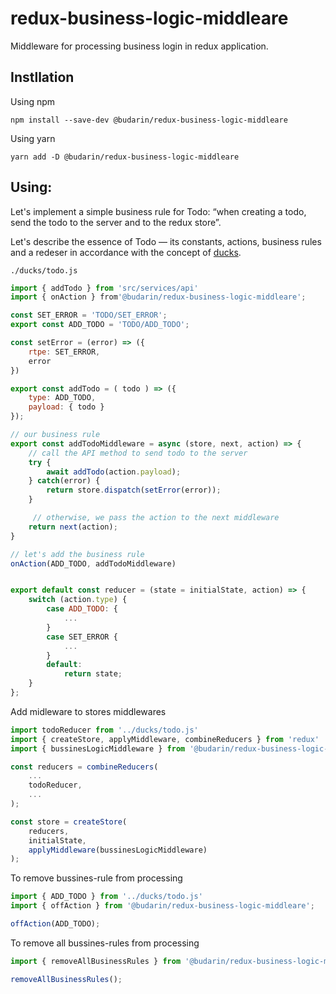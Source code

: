 # redux-business-logic-middleare

Middleware for processing business login in redux application.

## Instllation

Using npm

```shell
npm install --save-dev @budarin/redux-business-logic-middleare
```

Using yarn

```shell
yarn add -D @budarin/redux-business-logic-middleare
```

## Using:

Let's implement a simple business rule for Todo: “when creating a todo, send the todo to the server and to the redux store”.

Let's describe the essence of Todo — its constants, actions, business rules and a redeser in accordance with the concept of [ducks](https://github.com/erikras/ducks-modular-redux).

`./ducks/todo.js`

```js
import { addTodo } from 'src/services/api'
import { onAction } from'@budarin/redux-business-logic-middleare';

const SET_ERROR = 'TODO/SET_ERROR';
export const ADD_TODO = 'TODO/ADD_TODO';

const setError = (error) => ({
    rtpe: SET_ERROR,
    error
})

export const addTodo = ( todo ) => ({
    type: ADD_TODO,
    payload: { todo }
});

// our business rule
export const addTodoMiddleware = async (store, next, action) => {
    // call the API method to send todo to the server
    try {
        await addTodo(action.payload);
    } catch(error) {
        return store.dispatch(setError(error));
    }

     // otherwise, we pass the action to the next middleware
    return next(action);
}

// let's add the business rule
onAction(ADD_TODO, addTodoMiddleware)


export default const reducer = (state = initialState, action) => {
    switch (action.type) {
        case ADD_TODO: {
            ...
        }
        case SET_ERROR {
            ...
        }
        default:
            return state;
    }
};
```

Add midleware to stores middlewares

```js
import todoReducer from '../ducks/todo.js'
import { createStore, applyMiddleware, combineReducers } from 'redux'
import { bussinesLogicMiddleware } from '@budarin/redux-business-logic-middleare';

const reducers = combineReducers(
    ...
    todoReducer,
    ...
);

const store = createStore(
    reducers, 
    initialState, 
    applyMiddleware(bussinesLogicMiddleware)
);
```

To remove bussines-rule from processing

```js
import { ADD_TODO } from '../ducks/todo.js'
import { offAction } from '@budarin/redux-business-logic-middleare';

offAction(ADD_TODO);
```
To remove all bussines-rules from processing

```js
import { removeAllBusinessRules } from '@budarin/redux-business-logic-middleare';

removeAllBusinessRules();
```